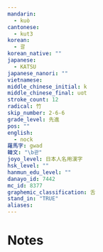 ```yaml
---
mandarin:
  - kuò
cantonese:
  - kut3
korean:
  - 괄
korean_native: ""
japanese:
  - KATSU
japanese_nanori: ""
vietnamese:
middle_chinese_initial: k
middle_chinese_final: uɑt
stroke_count: 12
radical: 竹
skip_number: 2-6-6
grade_level: 先進
pos: ""
english:
  - nock
羅馬字: gwad
韓文: "\b괃"
joyo_level: 日本人名用漢字
hsk_level: ""
hanmun_edu_level: ""
danayo_id: 7442
mc_id: 8377
graphemic_classification: 舌
stand_in: "TRUE"
aliases:
---
```


# Notes
